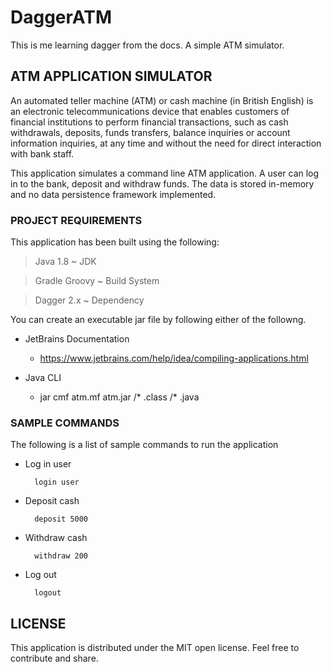 # DaggerATM
This is me learning dagger from the docs. A simple ATM simulator.

## ATM APPLICATION SIMULATOR

An automated teller machine (ATM) or cash machine (in British English) is an electronic telecommunications device that enables customers of financial institutions to perform financial transactions, such as cash withdrawals, deposits, funds transfers, balance inquiries or account information inquiries, at any time and without the need for direct interaction with bank staff. 

This application simulates a command line ATM application. A user can log in to the bank, deposit and withdraw funds. The data is stored in-memory and no data persistence framework implemented.

### PROJECT REQUIREMENTS

This application has been built using the following:
> Java 1.8 ~ JDK

> Gradle Groovy ~ Build System

> Dagger 2.x ~ Dependency

You can create an executable jar file by following either of the followng.

* JetBrains Documentation

  -  https://www.jetbrains.com/help/idea/compiling-applications.html
  
* Java CLI
  -  jar cmf atm.mf atm.jar /* .class  /* .java

### SAMPLE COMMANDS

The following is a list of sample commands to run the application

* Log in user

        login user
 
* Deposit cash

        deposit 5000
        
* Withdraw cash

        withdraw 200
               
* Log out

        logout
        
        
## LICENSE
This application is distributed under the MIT open license. Feel free to contribute and share.
